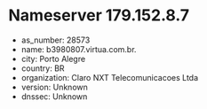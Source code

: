 # Nameserver 179.152.8.7

* as_number: 28573
* name: b3980807.virtua.com.br.
* city: Porto Alegre
* country: BR
* organization: Claro NXT Telecomunicacoes Ltda
* version: Unknown
* dnssec: Unknown

